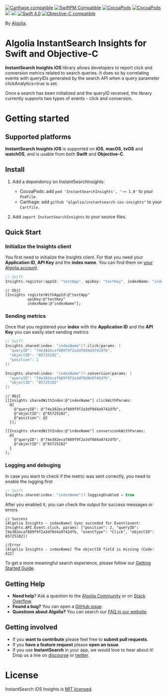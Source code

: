 [![Carthage compatible](https://img.shields.io/badge/Carthage-compatible-4BC51D.svg?style=flat)](https://github.com/Carthage/Carthage)
[![SwiftPM Compatible](https://img.shields.io/badge/SwiftPM-Compatible-brightgreen.svg)](https://swift.org/package-manager/)
[![CocoaPods](https://img.shields.io/cocoapods/v/AlgoliaSearch-Client-Swift.svg)]()
[![CocoaPods](https://img.shields.io/cocoapods/l/AlgoliaSearch-Client-Swift.svg)]()
[![](https://img.shields.io/badge/OS%20X-10.9%2B-lightgrey.svg)]()
[![](https://img.shields.io/badge/iOS-7.0%2B-lightgrey.svg)]()
[![Swift 4.0](https://img.shields.io/badge/Swift-4.0-orange.svg)]()
<a href="https://developer.apple.com/documentation/objectivec"><img src="https://img.shields.io/badge/Objective--C-compatible-blue.svg" alt="Objective-C compatible" /></a>

By [Algolia](http://algolia.com).

# Algolia InstantSearch Insights for Swift and Objective-C

**InstantSearch Insights iOS** library allows developers to report click and conversion metrics related to search queries. It does so by correlating events with queryIDs generated by the search API when a query parameter clickAnalytics=true is set.

Once a search has been initialized and the queryID received, the library currently supports two types of events - click and conversion.

# Getting started

## Supported platforms

**InstantSearch Insights iOS** is supported on **iOS**, **macOS**, **tvOS** and **watchOS**,
and is usable from both **Swift** and **Objective-C**.

## Install

1. Add a dependency on InstantSearchInsights:
   - CocoaPods: add `pod 'InstantSearchInsights', '~> 1.0'` to your `Podfile`.
   - Carthage: add `github "algolia/instantsearch-ios-insights"` to your `Cartfile`.

2. Add `import InstantSearchInsights` to your source files.

## Quick Start

### Initialize the Insights client

You first need to initialize the Insights client. For that you need your **Application ID**, **API Key** and the **index name**.
You can find them on [your Algolia account](https://www.algolia.com/api-keys).

```swift
// Swift
Insights.register(appId: "testApp", apiKey: "testKey", indexName: "indexName")
```

```objc
// ObjC
[Insights registerWithAppId:@"testApp"
          apiKey:@"testKey"
          indexName:@"indexName"];
```

### Sending metrics

Once that you registered your **index** with the **Application ID** and the **API Key** you can easily start sending metrics

```swift
// Swift
Insights.shared(index: "indexName")?.click(params: [
  "queryID": "74e382ecaf889f9f2a3df0d4a9742dfb",
  "objectID": "85725102",
  "position": 2
])

Insights.shared(index: "indexName")?.conversion(params: [
  "queryID": "74e382ecaf889f9f2a3df0d4a9742dfb",
  "objectID": "85725102"
])
```

```objc
// ObjC
[[Insights sharedWithIndex:@"indexName"] clickWithParams:
  @{
    @"queryID": @"74e382ecaf889f9f2a3df0d4a9742dfb",
    @"objectID": @"85725102",
    @"position": @2
  }];

[[Insights sharedWithIndex:@"indexName"] conversionkWithParams:
  @{
    @"queryID": @"74e382ecaf889f9f2a3df0d4a9742dfb",
    @"objectID": @"85725102"
  }
];
```
### Logging and debuging

In case you want to check if the metric was sent correctly, you need to enable the logging first

```swift
// Swift
Insights.shared(index: "indexName")?.loggingEnabled = true
```

After you enabled it, you can check the output for success messages or errors

```
// Success
[Algolia Insights - indexName] Sync succeded for Event(event: Insights.API.Event.click, params: ["position": 2, "queryID": 74e382ecaf889f9f2a3df0d4a9742dfb, "eventType": "Click", "objectID": 85725102])

//Error
[Algolia Insights - indexName] The objectID field is missing (Code: 422)
```

To get a more meaningful search experience, please follow our [Getting Started Guide](https://community.algolia.com/instantsearch-ios/getting-started.html).

## Getting Help

- **Need help**? Ask a question to the [Algolia Community](https://discourse.algolia.com/) or on [Stack Overflow](http://stackoverflow.com/questions/tagged/algolia).
- **Found a bug?** You can open a [GitHub issue](https://github.com/algolia/instantsearch-ios-insights).
- **Questions about Algolia?** You can search our [FAQ in our website](https://www.algolia.com/doc/faq/).


## Getting involved

* If you **want to contribute** please feel free to **submit pull requests**.
* If you **have a feature request** please **open an issue**.
* If you use **InstantSearch** in your app, we would love to hear about it! Drop us a line on [discourse](https://discourse.algolia.com/) or [twitter](https://twitter.com/algolia).

# License

InstantSearch iOS Insights is [MIT licensed](LICENSE.md).

[react-instantsearch-github]: https://github.com/algolia/react-instantsearch/
[instantsearch-android-github]: https://github.com/algolia/instantsearch-android
[instantsearch-js-github]: https://github.com/algolia/instantsearch.js
